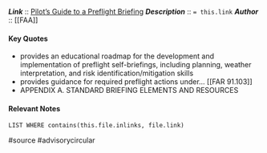 ***Link***      :: [Pilot’s Guide to a Preflight Briefing](https://www.faa.gov/documentLibrary/media/Advisory_Circular/AC_91-92.pdf)
***Description***      :: `= this.link`
***Author*** :: [[FAA]]

#### Key Quotes
* provides an educational roadmap for the development and implementation of preflight self-briefings, including planning, weather interpretation, and risk identification/mitigation skills
* provides guidance for required preflight actions under... [[FAR 91.103]]
* APPENDIX A. STANDARD BRIEFING ELEMENTS AND RESOURCES

#### Relevant Notes
```dataview
LIST WHERE contains(this.file.inlinks, file.link)
```

#source #advisorycircular